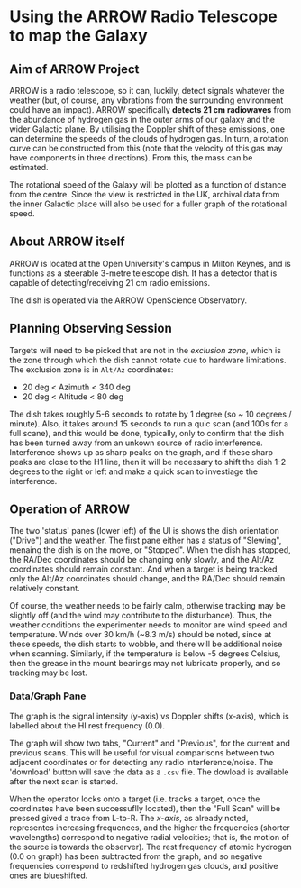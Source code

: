 # Using the ARROW Radio Telescope to map the Galaxy

## Aim of ARROW Project
ARROW is a radio telescope, so it can, luckily, detect signals whatever the weather (but, of course, any vibrations from the surrounding environment could have an impact). ARROW specifically **detects 21 cm radiowaves** from the abundance of hydrogen gas in the outer arms of our galaxy and the wider Galactic plane. By utilising the Doppler shift of these emissions, one can determine the speeds of the clouds of hydrogen gas. In turn, a rotation curve can be constructed from this (note that the velocity of this gas may have components in three directions). From this, the mass can be estimated.

The rotational speed of the Galaxy will be plotted as a function of distance from the centre. Since the view is restricted in the UK, archival data from the inner Galactic place will also be used for a fuller graph of the rotational speed.

## About ARROW itself

ARROW is located at the Open University's campus in Milton Keynes, and is functions as a steerable 3-metre telescope dish. It has a detector that is capable of detecting/receiving 21 cm radio emissions.

The dish is operated via the ARROW OpenScience Observatory.

## Planning Observing Session

Targets will need to be picked that are not in the *exclusion zone*, which is the zone through which the dish cannot rotate due to hardware limitations. The exclusion zone is in `Alt/Az` coordinates:
  - 20 deg < Azimuth < 340 deg
  - 20 deg < Altitude < 80 deg

The dish takes roughly 5-6 seconds to rotate by 1 degree (so ~ 10 degrees / minute). Also, it takes around 15 seconds to run a quic scan (and 100s for a full scane), and this would be done, typically, only to confirm that the dish has been turned away from an unkown source of radio interference. Interference shows up as sharp peaks on the graph, and if these sharp peaks are close to the H1 line, then it will be necessary to shift the dish 1-2 degrees to the right or left and make a quick scan to investiage the interference.

## Operation of ARROW

The two 'status' panes (lower left) of the UI is shows the dish orientation ("Drive") and the weather. The first pane either has a status of "Slewing", menaing the dish is on the move, or "Stopped". When the dish has stopped, the RA/Dec coordinates should be changing only slowly, and the Alt/Az coordinates should remain constant. And when a target is being tracked, only the Alt/Az coordinates should change, and the RA/Dec should remain relatively constant.

Of course, the weather needs to be fairly calm, otherwise tracking may be slightly off (and the wind may contribute to the disturbance). Thus, the weather conditions the experimenter needs to monitor are wind speed and temperature. Winds over 30 km/h (~8.3 m/s) should be noted, since at these speeds, the dish starts to wobble, and there will be additional noise when scanning. Similarly, if the temperature is below -5 degrees Celsius, then the grease in the mount bearings may not lubricate properly, and so tracking may be lost.

### Data/Graph Pane

The graph is the signal intensity (y-axis) vs Doppler shifts (x-axis), which is labelled about the HI rest frequency (0.0).

The graph will show two tabs, "Current" and "Previous", for the current and previous scans. This will be useful for visual comparisons between two adjacent coordinates or for detecting any radio interference/noise. The 'download' button will save the data as a `.csv` file. The dowload is available after the next scan is started.  

When the operator locks onto a target (i.e. tracks a target, once the coordinates have been successuflly located), then the "Full Scan" will be pressed gived a trace from L-to-R. The *x-axis*, as already noted, representes increasing frequences, and the higher the frequencies (shorter wavelengths) correspond to negative radial velocities; that is, the motion of the source is towards the observer). The rest frequency of atomic hydrogen (0.0 on graph) has been subtracted from the graph, and so negative frequencies correspond to redshifted hydrogen gas clouds, and positive ones are blueshifted.
